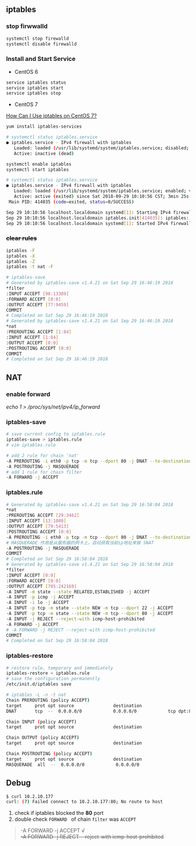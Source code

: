 ## iptables

### stop firwwalld

```bash
systemctl stop firewalld
systemctl disable firewalld
```

### Install and Start Service
- CentOS 6

```bash
service iptables status
service iptables start
service iptables stop
```

- CentOS 7

[How Can I Use iptables on CentOS 7?](https://stackoverflow.com/questions/24756240/how-can-i-use-iptables-on-centos-7)

```bash
yum install iptables-services

# systemctl status iptables.service
● iptables.service - IPv4 firewall with iptables
   Loaded: loaded (/usr/lib/systemd/system/iptables.service; disabled; vendor preset: disabled)
   Active: inactive (dead)

systemctl enable iptables
systemctl start iptables

# systemctl status iptables.service
● iptables.service - IPv4 firewall with iptables
   Loaded: loaded (/usr/lib/systemd/system/iptables.service; enabled; vendor preset: disabled)
   Active: active (exited) since Sat 2018-09-29 10:10:56 CST; 3min 25s ago
 Main PID: 414035 (code=exited, status=0/SUCCESS)

Sep 29 10:10:56 localhost.localdomain systemd[1]: Starting IPv4 firewall with iptables...
Sep 29 10:10:56 localhost.localdomain iptables.init[414035]: iptables: Applying firewall rules: [  OK  ]
Sep 29 10:10:56 localhost.localdomain systemd[1]: Started IPv4 firewall with iptables.
```

### ~~clear rules~~
```bash
iptables -F
iptables -X
iptables -Z
iptables -t nat -F

# iptables-save
# Generated by iptables-save v1.4.21 on Sat Sep 29 16:46:19 2018
*filter
:INPUT ACCEPT [98:13389]
:FORWARD ACCEPT [0:0]
:OUTPUT ACCEPT [77:9459]
COMMIT
# Completed on Sat Sep 29 16:46:19 2018
# Generated by iptables-save v1.4.21 on Sat Sep 29 16:46:19 2018
*nat
:PREROUTING ACCEPT [1:84]
:INPUT ACCEPT [1:84]
:OUTPUT ACCEPT [0:0]
:POSTROUTING ACCEPT [0:0]
COMMIT
# Completed on Sat Sep 29 16:46:19 2018
```

## NAT
### enable forward
*echo 1 > /proc/sys/net/ipv4/ip_forward*

### iptables-save

```bash
# save current config to iptables.rule
iptables-save > iptables.rule
# vim iptables.rule

# add 2 rule for chain 'nat'
-A PREROUTING -i eth0 -p tcp -m tcp --dport 80 -j DNAT --to-destination 192.168.10.1
-A POSTROUTING -j MASQUERADE
# add 1 rule for chain filter
-A FORWARD -j ACCEPT
```
### iptables.rule
```bash
# Generated by iptables-save v1.4.21 on Sat Sep 29 16:58:04 2018
*nat
:PREROUTING ACCEPT [29:3462]
:INPUT ACCEPT [13:1080]
:OUTPUT ACCEPT [79:5413]
:POSTROUTING ACCEPT [0:0]
-A PREROUTING -i eth0 -p tcp -m tcp --dport 80 -j DNAT --to-destination 192.168.10.1
# MASQUERADE 作用是从服务器的网卡上，自动获取当前ip地址来做 SNAT
-A POSTROUTING -j MASQUERADE
COMMIT
# Completed on Sat Sep 29 16:58:04 2018
# Generated by iptables-save v1.4.21 on Sat Sep 29 16:58:04 2018
*filter
:INPUT ACCEPT [0:0]
:FORWARD ACCEPT [0:0]
:OUTPUT ACCEPT [705:242169]
-A INPUT -m state --state RELATED,ESTABLISHED -j ACCEPT
-A INPUT -p icmp -j ACCEPT
-A INPUT -i lo -j ACCEPT
-A INPUT -p tcp -m state --state NEW -m tcp --dport 22 -j ACCEPT
-A INPUT -p tcp -m state --state NEW -m tcp --dport 80 -j ACCEPT
-A INPUT -j REJECT --reject-with icmp-host-prohibited
-A FORWARD -j ACCEPT
# -A FORWARD -j REJECT --reject-with icmp-host-prohibited
COMMIT
# Completed on Sat Sep 29 16:58:04 2018
```

### iptables-restore
```bash
# restore rule, temporary and immediately
iptables-restore < iptables.rule
# save the configuration permanently
/etc/init.d/iptables save

# iptables -L -n -t nat
Chain PREROUTING (policy ACCEPT)
target     prot opt source               destination
DNAT       tcp  --  0.0.0.0/0            0.0.0.0/0            tcp dpt:80 to:192.168.10.1

Chain INPUT (policy ACCEPT)
target     prot opt source               destination

Chain OUTPUT (policy ACCEPT)
target     prot opt source               destination

Chain POSTROUTING (policy ACCEPT)
target     prot opt source               destination
MASQUERADE  all  --  0.0.0.0/0            0.0.0.0/0
```

## Debug
```bash
$ curl 10.2.10.177
curl: (7) Failed connect to 10.2.10.177:80; No route to host
```

1. check if iptables blocked the **80** port
2. double check `FORWARD ` of chain `filter` was `ACCEPT`

> -A FORWARD -j ACCEPT &radic;<br>
~~-A FORWARD -j REJECT --reject-with icmp-host-prohibited~~